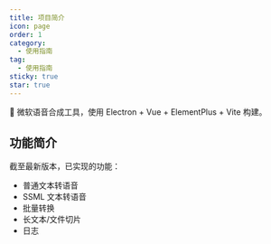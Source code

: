 ```yaml
---
title: 项目简介
icon: page
order: 1
category:
  - 使用指南
tag:
  - 使用指南
sticky: true
star: true
---
```


🎤 微软语音合成工具，使用 Electron + Vue + ElementPlus + Vite 构建。

## 功能简介

截至最新版本，已实现的功能：

- 普通文本转语音
- SSML 文本转语音
- 批量转换
- 长文本/文件切片
- 日志

